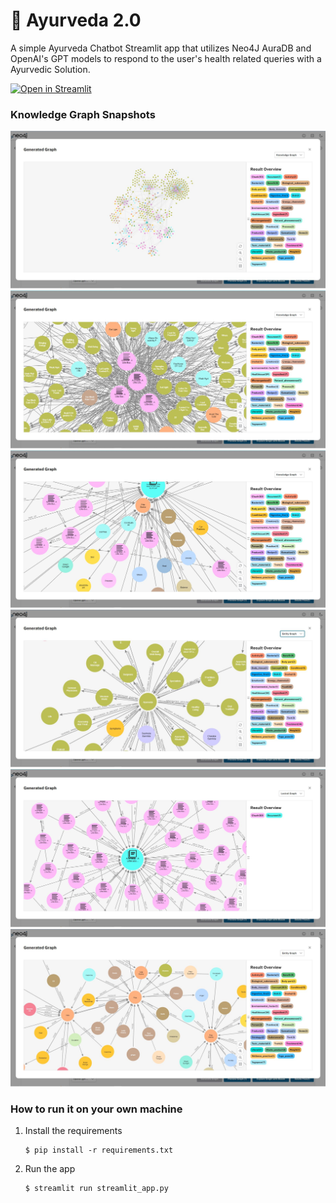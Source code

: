 # 💬 Ayurveda 2.0

A simple Ayurveda Chatbot Streamlit app that utilizes Neo4J AuraDB and OpenAI's GPT models to respond to the user's health related queries with a Ayurvedic Solution.

[![Open in Streamlit](https://static.streamlit.io/badges/streamlit_badge_black_white.svg)](https://ayurvedai.streamlit.app/)

### Knowledge Graph Snapshots
![Alt text](outputs/Capture.JPG)
![Alt text](outputs/Capture2.JPG)
![Alt text](outputs/Capture3.JPG)
![Alt text](outputs/Capture4.JPG)
![Alt text](outputs/Capture5.JPG)
![Alt text](outputs/Capture6.JPG)

### How to run it on your own machine

1. Install the requirements

   ```
   $ pip install -r requirements.txt
   ```

2. Run the app

   ```
   $ streamlit run streamlit_app.py
   ```
